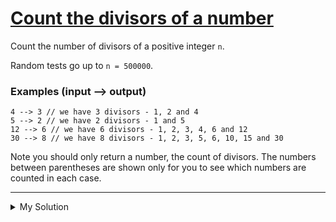 # [Count the divisors of a number](https://www.codewars.com/kata/542c0f198e077084c0000c2e)

Count the number of divisors of a positive integer `n`.

Random tests go up to `n = 500000`.

### Examples (input --> output)

```
4 --> 3 // we have 3 divisors - 1, 2 and 4
5 --> 2 // we have 2 divisors - 1 and 5
12 --> 6 // we have 6 divisors - 1, 2, 3, 4, 6 and 12
30 --> 8 // we have 8 divisors - 1, 2, 3, 5, 6, 10, 15 and 30
```

Note you should only return a number, the count of divisors. The numbers between parentheses are shown only for you to see which numbers are counted in each case.

---

<details><summary>My Solution</summary>

```js
function getDivisorsCnt(n) {
  let count = 0 // Initialize a counter for divisors

  // Iterate through numbers from 1 to n and count divisors
  for (let i = 1; i <= n; i++) {
    if (!(n % i)) count++ // Check if 'i' is a divisor of 'n' and increment the count
  }

  return count // Return the count of divisors
}
```

</details>
